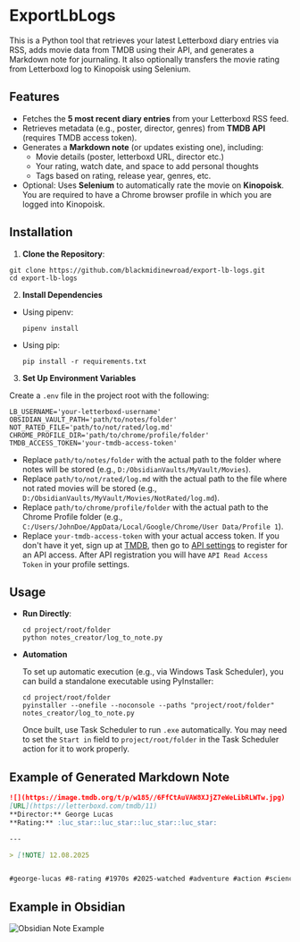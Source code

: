 # ExportLbLogs
This is a Python tool that retrieves your latest Letterboxd diary entries via RSS, adds movie data from TMDB using their API, and generates a Markdown note for journaling. It also optionally transfers the movie rating from Letterboxd log to Kinopoisk using Selenium.


## Features
- Fetches the **5 most recent diary entries** from your Letterboxd RSS feed.
- Retrieves metadata (e.g., poster, director, genres) from **TMDB API** (requires TMDB access token).
- Generates a **Markdown note** (or updates existing one), including:
  - Movie details (poster, letterboxd URL, director etc.)
  - Your rating, watch date, and space to add personal thoughts
  - Tags based on rating, release year, genres, etc.
- Optional: Uses **Selenium** to automatically rate the movie on **Kinopoisk**. You are required to have a Chrome browser profile in which you are logged into Kinopoisk.


## Installation
1. **Clone the Repository**:
  ```shell
  git clone https://github.com/blackmidinewroad/export-lb-logs.git
  cd export-lb-logs
  ```

2. **Install Dependencies**
  - Using pipenv:

      ```shell
      pipenv install
      ```
   - Using pip:
   
      ```shell
      pip install -r requirements.txt
      ```

3. **Set Up Environment Variables**

  Create a `.env` file in the project root with the following:
  ```env
  LB_USERNAME='your-letterboxd-username'
  OBSIDIAN_VAULT_PATH='path/to/notes/folder'
  NOT_RATED_FILE='path/to/not/rated/log.md'
  CHROME_PROFILE_DIR='path/to/chrome/profile/folder'
  TMDB_ACCESS_TOKEN='your-tmdb-access-token'
  ```

  - Replace `path/to/notes/folder` with the actual path to the folder where notes will be stored (e.g., `D:/ObsidianVaults/MyVault/Movies`).
  - Replace `path/to/not/rated/log.md` with the actual path to the file where not rated movies will be stored (e.g., `D:/ObsidianVaults/MyVault/Movies/NotRated/log.md`).
  - Replace `path/to/chrome/profile/folder` with the actual path to the Chrome Profile folder (e.g., `C:/Users/JohnDoe/AppData/Local/Google/Chrome/User Data/Profile 1`).
  - Replace `your-tmdb-access-token` with your actual access token. If you don't have it yet, sign up at [TMDB](https://www.themoviedb.org/), then go to [API settings](https://www.themoviedb.org/settings/api) to register for an API access. After API registration you will have `API Read Access Token` in your profile settings.


## Usage
- **Run Directly**:
  ```shell
  cd project/root/folder
  python notes_creator/log_to_note.py
  ```

- **Automation**

  To set up automatic execution (e.g., via Windows Task Scheduler), you can build a standalone executable using PyInstaller:

  ```shell
  cd project/root/folder
  pyinstaller --onefile --noconsole --paths "project/root/folder" notes_creator/log_to_note.py
  ```

  Once built, use Task Scheduler to run `.exe` automatically. You may need to set the `Start in` field to `project/root/folder` in the Task Scheduler action for it to work properly.


## Example of Generated Markdown Note
```markdown
![](https://image.tmdb.org/t/p/w185//6FfCtAuVAW8XJjZ7eWeLibRLWTw.jpg)
[URL](https://letterboxd.com/tmdb/11)
**Director:** George Lucas
**Rating:** :luc_star::luc_star::luc_star::luc_star:

---

> [!NOTE] 12.08.2025


#george-lucas #8-rating #1970s #2025-watched #adventure #action #science-fiction #us 
```

## Example in Obsidian
![Obsidian Note Example](screenshots/note_example.png)
